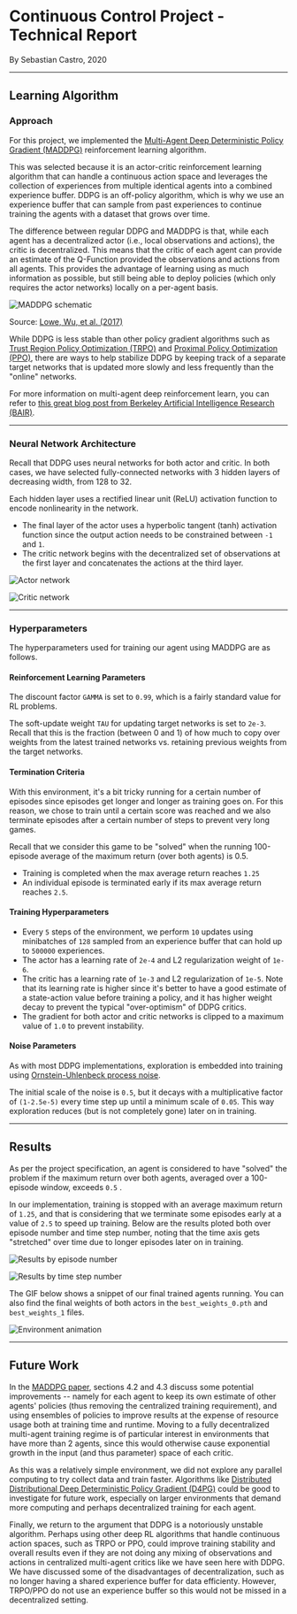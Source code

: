 # Continuous Control Project - Technical Report

By Sebastian Castro, 2020

---

## Learning Algorithm

### Approach

For this project, we implemented the [Multi-Agent Deep Deterministic Policy Gradient (MADDPG)](https://arxiv.org/abs/1706.02275) reinforcement learning algorithm.

This was selected because it is an actor-critic reinforcement learning algorithm that can handle a continuous action space and leverages the collection of experiences from multiple identical agents into a combined experience buffer. DDPG is an off-policy algorithm, which is why we use an experience buffer that can sample from past experiences to continue training the agents with a dataset that grows over time.

The difference between regular DDPG and MADDPG is that, while each agent has a decentralized actor (i.e., local observations and actions), the critic is decentralized. This means that the critic of each agent can provide an estimate of the Q-Function provided the observations and actions from all agents. This provides the advantage of learning using as much information as possible, but still being able to deploy policies (which only requires the actor networks) locally on a per-agent basis.

![MADDPG schematic](media/maddpg.png)

Source: [Lowe, Wu, et al. (2017)](https://arxiv.org/pdf/1706.02275.pdf)

While DDPG is less stable than other policy gradient algorithms such as [Trust Region Policy Optimization (TRPO)](https://arxiv.org/abs/1502.05477) and [Proximal Policy Optimization (PPO)](https://openai.com/blog/openai-baselines-ppo/), there are ways to help stabilize DDPG by keeping track of a separate target networks that is updated more slowly and less frequently than the "online" networks.

For more information on multi-agent deep reinforcement learn, you can refer to [this great blog post from Berkeley Artificial Intelligence Research (BAIR)](https://bair.berkeley.edu/blog/2018/12/12/rllib/).

---

### Neural Network Architecture

Recall that DDPG uses neural networks for both actor and critic. In both cases, we have selected fully-connected networks with 3 hidden layers of decreasing width, from 128 to 32.

Each hidden layer uses a rectified linear unit (ReLU) activation function to encode nonlinearity in the network. 

* The final layer of the actor uses a hyperbolic tangent (tanh) activation function since the output action needs to be constrained between `-1` and `1`.
* The critic network begins with the decentralized set of observations at the first layer and concatenates the actions at the third layer.

![Actor network](media/maddpg_actor.png)

![Critic network](media/maddpg_critic.png)

---

### Hyperparameters

The hyperparameters used for training our agent using MADDPG are as follows.

#### Reinforcement Learning Parameters
The discount factor `GAMMA` is set to `0.99`, which is a fairly standard value for RL problems.

The soft-update weight `TAU` for updating target networks is set to `2e-3`. Recall that this is the fraction (between 0 and 1) of how much to copy over weights from the latest trained networks vs. retaining previous weights from the target networks.

#### Termination Criteria
With this environment, it's a bit tricky running for a certain number of episodes since episodes get longer and longer as training goes on. For this reason, we chose to train until a certain score was reached and we also terminate episodes after a certain number of steps to prevent very long games.

Recall that we consider this game to be "solved" when the running 100-episode average of the maximum return (over both agents) is 0.5.

* Training is completed when the max average return reaches `1.25`
* An individual episode is terminated early if its max average return reaches `2.5`.

#### Training Hyperparameters
* Every `5` steps of the environment, we perform `10` updates using minibatches of `128` sampled from an experience buffer that can hold up to `500000` experiences.
* The actor has a learning rate of `2e-4` and L2 regularization weight of `1e-6`.
* The critic has a learning rate of `1e-3` and L2 regularization of `1e-5`. Note that its learning rate is higher since it's better to have a good estimate of a state-action value before training a policy, and it has higher weight decay to prevent the typical "over-optimism" of DDPG critics.
* The gradient for both actor and critic networks is clipped to a maximum value of `1.0` to prevent instability.

#### Noise Parameters
As with most DDPG implementations, exploration is embedded into training using [Ornstein-Uhlenbeck process noise](https://en.wikipedia.org/wiki/Ornstein%E2%80%93Uhlenbeck_process).

The initial scale of the noise is `0.5`, but it decays with a multiplicative factor of `(1-2.5e-5)` every time step up until a minimum scale of `0.05`. This way exploration reduces (but is not completely gone) later on in training.

---

## Results

As per the project specification, an agent is considered to have "solved" the problem if the maximum return over both agents, averaged over a 100-episode window, exceeds `0.5` .

In our implementation, training is stopped with an average maximum return of `1.25`, and that is considering that we terminate some episodes early at a value of `2.5` to speed up training. Below are the results ploted both over episode number and time step number, noting that the time axis gets "stretched" over time due to longer episodes later on in training.

![Results by episode number](media/maddpg_results_episode.png)

![Results by time step number](media/maddpg_results_timestep.png)

The GIF below shows a snippet of our final trained agents running. You can also find the final weights of both actors in the `best_weights_0.pth` and `best_weights_1` files.

![Environment animation](media/tennis_trained.gif)

---

## Future Work

In the [MADDPG paper](https://arxiv.org/abs/1706.02275), sections 4.2 and 4.3 discuss some potential improvements -- namely for each agent to keep its own estimate of other agents' policies (thus removing the centralized training requirement), and using ensembles of policies to improve results at the expense of resource usage both at training time and runtime. Moving to a fully decentralized multi-agent training regime is of particular interest in environments that have more than 2 agents, since this would otherwise cause exponential growth in the input (and thus parameter) space of each critic.

As this was a relatively simple environment, we did not explore any parallel computing to try collect data and train faster. Algorithms like [Distributed Distributional Deep Deterministic Policy Gradient (D4PG)](https://arxiv.org/pdf/1804.08617.pdf) could be good to investigate for future work, especially on larger environments that demand more computing and perhaps decentralized training for each agent.

Finally, we return to the argument that DDPG is a notoriously unstable algorithm. Perhaps using other deep RL algorithms that handle continuous action spaces, such as TRPO or PPO, could improve training stability and overall results even if they are not doing any mixing of observations and actions in centralized multi-agent critics like we have seen here with DDPG. We have discussed some of the disadvantages of decentralization, such as no longer having a shared experience buffer for data efficienty. However, TRPO/PPO do not use an experience buffer so this would not be missed in a decentralized setting.


